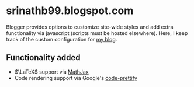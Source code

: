 # srinathb99.blogspot.com
Blogger provides options to customize site-wide styles and add extra functionality via javascript (scripts must be hosted elsewhere). 
Here, I keep track of the custom configuration for [my blog](https://srinathb99.blogspot.com/). 
## Functionality added
- $\LaTeX$ support via [MathJax](https://www.mathjax.org/)
- Code rendering support via Google's [code-prettify](https://github.com/googlearchive/code-prettify)
